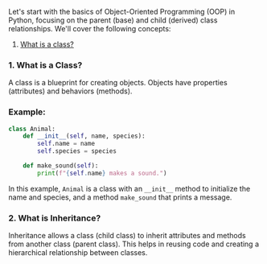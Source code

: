 Let's start with the basics of Object-Oriented Programming (OOP) in Python, focusing on the parent (base) and child (derived) class relationships. We'll cover the following concepts:

1. [What is a class?](#what-is-a-class)



### 1. What is a Class?

A class is a blueprint for creating objects. Objects have properties (attributes) and behaviors (methods).

### Example:
```python
class Animal:
    def __init__(self, name, species):
        self.name = name
        self.species = species

    def make_sound(self):
        print(f"{self.name} makes a sound.")
```

In this example, `Animal` is a class with an `__init__` method to initialize the name and species, and a method `make_sound` that prints a message.

### 2. What is Inheritance?

Inheritance allows a class (child class) to inherit attributes and methods from another class (parent class). This helps in reusing code and creating a hierarchical relationship between classes.


